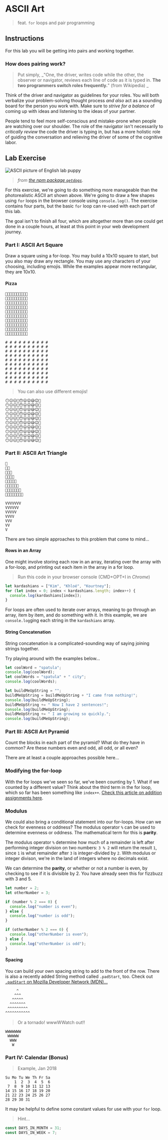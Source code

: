# ASCII Art

> feat. `for` loops and pair programming

## Instructions

For this lab you will be getting into pairs and working together. 

### How does pairing work?

> Put simply, _"One, the driver, writes code while the other, the observer or navigator, reviews each line of code as it is typed in. **The two programmers switch roles frequently.**" (from Wikipedia) _

Think of the driver and navigator as guidelines for your roles. You will both verbalize your problem-solving thought process _and also_ act as a sounding board for the person you work with. Make sure to _strive for a balance_ of coming up with ideas and listening to the ideas of your partner.

People tend to feel more self-conscious and mistake-prone when people are watching over our shoulder. The role of the navigator isn't necessarily to _critically review_ the code the driver is typing in, but has a more holistic role of guiding the conversation and relieving the driver of some of the cognitive labor.

## Lab Exercise

![ASCII picture of English lab puppy](https://i.imgur.com/noXrPGv.png)

> _from [the npm package `getdogs`](https://www.npmjs.com/package/getdogs)_.

For this exercise, we're going to do something more manageable than the photorealistic ASCII art shown above. We're going to draw a few shapes using `for` loops in the browser console using `console.log()`. The exercise contains four parts, but the basic `for` loop can re-used with each part of this lab.

The goal isn't to finish all four, which are altogether more than one could get done in a couple hours, at least at this point in your web development journey.

### Part I: ASCII Art Square

Draw a square using a for-loop. You may build a 10x10 square to start, but you also may draw any rectangle. You may use any characters of your choosing, including emojis. While the examples appear more rectangular, they are 10x10.

#### Pizza

```
🍕🍕🍕🍕🍕🍕🍕🍕🍕🍕
🍕🍕🍕🍕🍕🍕🍕🍕🍕🍕
🍕🍕🍕🍕🍕🍕🍕🍕🍕🍕
🍕🍕🍕🍕🍕🍕🍕🍕🍕🍕
🍕🍕🍕🍕🍕🍕🍕🍕🍕🍕
🍕🍕🍕🍕🍕🍕🍕🍕🍕🍕
🍕🍕🍕🍕🍕🍕🍕🍕🍕🍕
🍕🍕🍕🍕🍕🍕🍕🍕🍕🍕
🍕🍕🍕🍕🍕🍕🍕🍕🍕🍕
🍕🍕🍕🍕🍕🍕🍕🍕🍕🍕
```

```
# # # # # # # # # #
# # # # # # # # # #
# # # # # # # # # #
# # # # # # # # # #
# # # # # # # # # #
# # # # # # # # # #
# # # # # # # # # #
# # # # # # # # # #
# # # # # # # # # #
# # # # # # # # # #
```

> You can also use different emojis!

```
😶😐😑😬😯😮😲😅😊🙂
😶😐😑😬😯😮😲😅😊🙂
😶😐😑😬😯😮😲😅😊🙂
😶😐😑😬😯😮😲😅😊🙂
😶😐😑😬😯😮😲😅😊🙂
😶😐😑😬😯😮😲😅😊🙂
😶😐😑😬😯😮😲😅😊🙂
😶😐😑😬😯😮😲😅😊🙂
😶😐😑😬😯😮😲😅😊🙂
😶😐😑😬😯😮😲😅😊🙂
```

### Part II: ASCII Art Triangle

```
🔼
🔼🔼
🔼🔼🔼
🔼🔼🔼🔼
🔼🔼🔼🔼🔼
🔼🔼🔼🔼🔼🔼
🔼🔼🔼🔼🔼🔼🔼
🔼🔼🔼🔼🔼🔼🔼🔼
```

```
VVVVVVV
VVVVVV
VVVVV
VVVV
VVV
VV
V
```

There are two simple approaches to this problem that come to mind...

#### Rows in an Array

One might involve storing each row in an array, iterating over the array with a for-loop, and printing out each item in the array in a for loop.

> Run this code in your browser console (CMD+OPT+I in _Chrome_)

```js
let kardashians = ["Kim", "Khloé", "Kourtney"];
for (let index = 0; index < kardashians.length; index++) {
  console.log(kardashians[index]);
}
```

For loops are often used to iterate over arrays, meaning to go through an array, item by item, and do something with it. In this example, we are `console.log`ging each string in the `kardashians` array.

#### String Concatenation

String concatenation is a complicated-sounding way of saying joining strings together.

Try playing around with the examples below...

```js
let coolWord = "spatula";
console.log(coolWord);
let coolWords = "spatula" + " city";
console.log(coolWords);

let buildMeUpString = "";
buildMeUpString = buildMeUpString + "I came from nothing!";
console.log(buildMeUpString);
buildMeUpString += " Now I have 2 sentences!";
console.log(buildMeUpString);
buildMeUpString += " I am growing so quickly.";
console.log(buildMeUpString);
```

### Part III: ASCII Art Pyramid

Count the blocks in each part of the pyramid? What do they have in common? Are these numbers even and odd, all odd, or all even?

There are at least a couple approaches possible here...

### Modifying the for-loop

With the for loops we've seen so far, we've been counting by 1. What if we counted by a different value? Think about the third term in the for loop, which so far has been something like `index++`. [Check this article on addition assignments here](https://developer.mozilla.org/en-US/docs/Web/JavaScript/Reference/Operators/Assignment_Operators#Addition_assignment).

### Modulus

We could also bring a conditional statement into our for-loops. How can we check for evenness or oddness? The modulus operator `%` can be used to determine evenness or oddness. The mathematical term for this is **parity**.

The modulus operator `%` determine how much of a remainder is left after performing integer division on two numbers: `3 % 2` will return the result `1`, since `1` is what remainder after `3` is integer-divided by `2`. With modulus or integer divison, we're in the land of integers where no decimals exist.

We can determine the **parity**, or whether or not a number is even, by checking to see if it is divisible by 2. You have already seen this for fizzbuzz with 3 and 5.

```js
let number = 2;
let otherNumber = 3;

if (number % 2 === 0) {
  console.log("number is even");
} else {
  console.log("number is odd");
}

if (otherNumber % 2 === 0) {
  console.log("otherNumber is even");
} else {
  console.log("otherNumber is odd");
}
```

#### Spacing

You can build your own spacing string to add to the front of the row. There is also a recently added String method called `.padStart`, too. Check out [`.padStart` on Mozilla Developer Network (MDN)...](https://developer.mozilla.org/en-US/docs/Web/JavaScript/Reference/Global_Objects/String/padStart)

```
     ^
    ^^^
   ^^^^^
  ^^^^^^^
 ^^^^^^^^^
^^^^^^^^^^^
```

> Or a tornado! wwwWWatch out!!

```
WWWWWWW
 WWWWW
  WWW
   W
```

### Part IV: Calendar (Bonus)

> Example, Jan 2018

```
Su Mo Tu We Th Fr Sa
    1  2  3  4  5  6
 7  8  9 10 11 12 13
14 15 16 17 18 19 20
21 22 23 24 25 26 27
28 29 30 31
```

It may be helpful to define some constant values for use with your `for` loop.

> Hint...

```js
const DAYS_IN_MONTH = 31;
const DAYS_IN_WEEK = 7;
```
